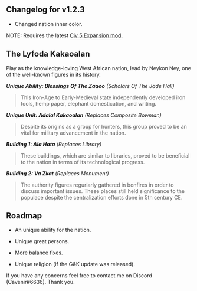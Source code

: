 ## Changelog for v1.2.3
- Changed nation inner color.

NOTE: Requires the latest [Civ 5 Expansion mod](https://cdn.discordapp.com/attachments/664739473367760908/705717554789744670/Civ5ExpansionMod.zip).

## The Lyfoda Kakaoalan  
Play as the knowledge-loving West African nation, lead by Neykon Ney, one of the well-known figures in its history.  

***Unique Ability: Blessings Of The Zaaoo** (Scholars Of The Jade Hall)*
> This Iron-Age to Early-Medieval state independently developed iron tools, hemp paper, elephant domestication, and writing. 

***Unique Unit: Adalal Kakaoalan** (Replaces Composite Bowman)*  
> Despite its origins as a group for hunters, this group proved to be an vital for military advancement in the nation.  

***Building 1: Ala Hata** (Replaces Library)*  
> These buildings, which are similar to libraries, proved to be beneficial to the nation in terms of its technological progress. 

***Building 2: Va Zkat** (Replaces Monument)*  
> The authority figures regurlarly gathered in bonfires in order to discuss important issues. These places still held significance to the populace despite the centralization efforts done in 5th century CE. 

## Roadmap
- An unique ability for the nation.

- Unique great persons.

- More balance fixes.

- Unique religion (if the G&K update was released).

If you have any concerns feel free to contact me on Discord (Cavenir#6636). Thank you.
